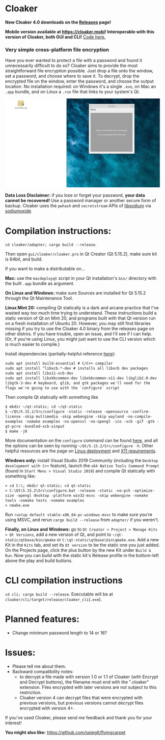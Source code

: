 # Cloaker

**New Cloaker 4.0 downloads on the [Releases](https://github.com/spieglt/Cloaker/releases) page!**

**Mobile version available at https://cloaker.mobi! Interoperable with this version of Cloaker, both GUI and CLI!** [Code here.](https://github.com/spieglt/Cloaker.js)

### Very simple cross-platform file encryption

Have you ever wanted to protect a file with a password and found it unnecessarily difficult to do so? Cloaker aims to provide the most straightforward file encryption possible. Just drop a file onto the window, set a password, and choose where to save it. To decrypt, drop the encrypted file on the window, enter the password, and choose the output location. No installation required: on Windows it's a single `.exe`, on Mac an `.app` bundle, and on Linux a `.run` file that links to your system's Qt.

![Demo](demo.gif)

**Data Loss Disclaimer:** if you lose or forget your password, **your data cannot be recovered!** Use a password manager or another secure form of backup. Cloaker uses the `pwhash` and `secretstream` APIs of [libsodium](https://doc.libsodium.org/) via [sodiumoxide](https://github.com/sodiumoxide/sodiumoxide).

# Compilation instructions:
`cd cloaker/adapter; cargo build --release`.

Then open `gui/cloaker/cloaker.pro` in Qt Creator (Qt 5.15.2), make sure kit is 64bit, and build.

If you want to make a distributable on... 

**Mac:** use the `macdeployqt` script in your Qt installation's `bin/` directory with the built `.app` bundle as argument.

**On Linux and Windows:** make sure Sources are installed for Qt 5.15.2 through the Qt Maintenance Tool.

**Linux Mint 20:** compiling Qt statically is a dark and arcane practice that I've wasted way too much time trying to understand. These instructions build a static version of Qt on Mint 20, and programs built with that Qt version run on a fresh installation of Ubuntu 20. However, you may still find libraries missing if you try to use the Cloaker 4.0 binary from the releases page on other distros. If you have trouble, open an issue, and I'll see if I can help. (Or, if you're using Linux, you might just want to use the CLI version which is much easier to compile.)

Install dependencies (partially-helpful reference [here](https://wiki.qt.io/Building_Qt_5_from_Git)):
```
sudo apt install build-essential # C/C++ compiler
sudo apt install ^libxcb.*-dev # installs all libxcb dev packages
sudo apt install libx11-xcb-dev
sudo apt install libxkbcommon-dev libxkbcommon-x11-dev libglib2.0-dev libgtk-3-dev # keyboard, glib, and gtk packages we'll need for the flags we're going to use with the `configure` script
```

Then compile Qt statically with something like
```
$ mkdir ~/qt-static; cd ~/qt-static
$ ~/Qt/5.15.2/Src/configure -static -release -opensource -confirm-license -skip multimedia -skip webengine -skip wayland -no-compile-examples -nomake examples -no-openssl -no-opengl -ico -xcb -gif -gtk -qt-pcre -bundled-xcb-xinput
$ make -j8
```

More documentation on the `configure` command can be found [here](https://doc.qt.io/qt-5/configure-options.html), and all the options can be seen by running `~/Qt/5.15.2/Src/configure -h`. Other helpful resources are the page on [Linux deployment](https://doc.qt.io/qt-5/linux-deployment.html) and [X11 requirements](https://doc.qt.io/qt-5/linux-requirements.html).

**Windows only:** install Visual Studio 2019 Community (including the `Desktop development with C++` feature), launch the `x64 Native Tools Command Prompt` (found in `Start Menu > Visual Studio 2019`) and compile Qt statically with something like:
```
> cd C:\; mkdir qt-static; cd qt-static
> C:\Qt\5.15.2\Src\configure.bat -release -static -no-pch -optimize-size -opengl desktop -platform win32-msvc -skip webengine -nomake tools -nomake tests -nomake examples
> nmake.exe
```
Run `rustup default stable-x86_64-pc-windows-msvc` to make sure you're using MSVC, and rerun `cargo build --release` from `adapter/` if you weren't.

**Finally, on Linux and Windows:** go to `Qt Creator > Project > Manage Kits > Qt Versions`, add a new version of Qt, and point to `~/qt-static/qtbase/bin/qmake` or `C:\qt-static\qtbase\bin\qmake.exe`. Add a new Kit in the `Kits` tab, and set its `Qt version` to be the static one you just added. On the Projects page, click the plus button by the new Kit under `Build & Run`. Now you can build with the static kit's Release profile in the bottom-left above the play and build buttons.

# CLI compilation instructions
`cd cli; cargo build --release`. Executable will be at `cloaker/cli/target/release/cloaker_cli`(`.exe`).

# Planned features:
- Change minimum password length to 14 or 16?

# Issues:
- Please tell me about them.
- Backward compatibility notes:
    - to decrypt a file made with version 1.0 or 1.1 of Cloaker (with Encrypt and Decrypt buttons), the filename must end with the ".cloaker" extension. Files encrypted with later versions are not subject to this restriction.
    - Cloaker version 4 can decrypt files that were encrypted with previous versions, but previous versions cannot decrypt files encrypted with version 4+.

If you've used Cloaker, please send me feedback and thank you for your interest!

**You might also like:** https://github.com/spieglt/flyingcarpet

